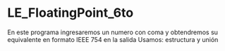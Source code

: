 # LE_FloatingPoint_6to
En este programa ingresaremos un numero con coma y obtendremos su equivalente en formato IEEE 754 en la salida
Usamos: estructura y unión
